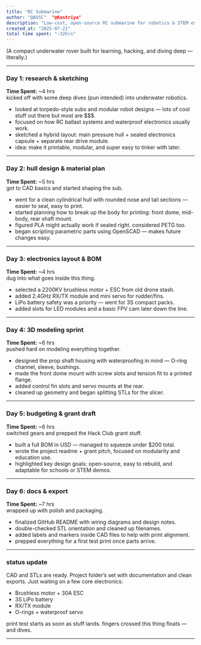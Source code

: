 ```yaml
---
title: "RC Submarine"
author: "@AVSC"  "@Kastriya"
description: "Low-cost, open-source RC submarine for robotics & STEM exploration"
created_at: "2025-07-21"
total time spent: "~32hrs"
---
```


(A compact underwater rover built for learning, hacking, and diving deep — literally.)

---

### Day 1: research & sketching

**Time Spent:** \~4 hrs  
kicked off with some deep dives (pun intended) into underwater robotics.

* looked at torpedo-style subs and modular robot designs — lots of cool stuff out there but most are $$$.
* focused on how RC ballast systems and waterproof electronics usually work.
* sketched a hybrid layout: main pressure hull + sealed electronics capsule + separate rear drive module.
* idea: make it printable, modular, and super easy to tinker with later.

---

### Day 2: hull design & material plan

**Time Spent:** \~5 hrs  
got to CAD basics and started shaping the sub.

* went for a clean cylindrical hull with rounded nose and tail sections — easier to seal, easy to print.
* started planning how to break up the body for printing: front dome, mid-body, rear shaft mount.
* figured PLA might actually work if sealed right. considered PETG too.
* began scripting parametric parts using OpenSCAD — makes future changes easy.

---

### Day 3: electronics layout & BOM

**Time Spent:** \~4 hrs  
dug into what goes inside this thing.

* selected a 2200KV brushless motor + ESC from old drone stash.
* added 2.4GHz RX/TX module and mini servo for rudder/fins.
* LiPo battery safety was a priority — went for 3S compact packs.
* added slots for LED modules and a basic FPV cam later down the line.

---

### Day 4: 3D modeling sprint

**Time Spent:** \~6 hrs  
pushed hard on modeling everything together.

* designed the prop shaft housing with waterproofing in mind — O-ring channel, sleeve, bushings.
* made the front dome mount with screw slots and tension fit to a printed flange.
* added control fin slots and servo mounts at the rear.
* cleaned up geometry and began splitting STLs for the slicer.

---

### Day 5: budgeting & grant draft

**Time Spent:** \~6 hrs  
switched gears and prepped the Hack Club grant stuff.

* built a full BOM in USD — managed to squeeze under $200 total.
* wrote the project readme + grant pitch, focused on modularity and education use.
* highlighted key design goals: open-source, easy to rebuild, and adaptable for schools or STEM demos.

---

### Day 6: docs & export

**Time Spent:** \~7 hrs  
wrapped up with polish and packaging.

* finalized GitHub README with wiring diagrams and design notes.
* double-checked STL orientation and cleaned up filenames.
* added labels and markers inside CAD files to help with print alignment.
* prepped everything for a first test print once parts arrive.

---

### status update

CAD and STLs are ready. Project folder’s set with documentation and clean exports. Just waiting on a few core electronics:

* Brushless motor + 30A ESC  
* 3S LiPo battery  
* RX/TX module  
* O-rings + waterproof servo  

print test starts as soon as stuff lands. fingers crossed this thing floats — and dives.

---
